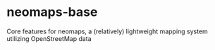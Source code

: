 # neomaps-base
Core features for neomaps, a (relatively) lightweight mapping system utilizing OpenStreetMap data
